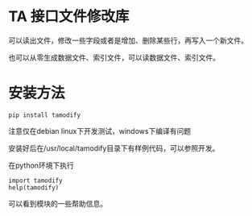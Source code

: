 # TA 接口文件修改库

可以读出文件，修改一些字段或者是增加、删除某些行，再写入一个新文件。

也可以从零生成数据文件、索引文件，可以读数据文件、索引文件。

# 安装方法

`pip install tamodify`

注意仅在debian linux下开发测试，windows下编译有问题

安装好后在/usr/local/tamodify目录下有样例代码，可以参照开发。

在python环境下执行

```
import tamodify
help(tamodify)
```

可以看到模块的一些帮助信息。

